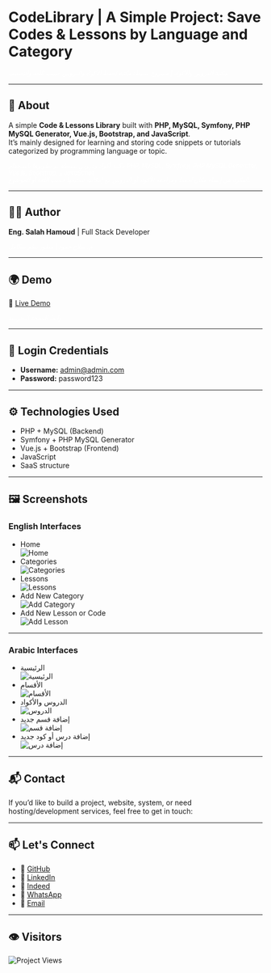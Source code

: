 # CodeLibrary | A Simple Project: Save Codes & Lessons by Language and Category  
<sub><span style="color:white"><i>مكتبة الدروس والاكواد | مشروع بسيط: مكتبة لحفظ الأكواد والدروس حسب اللغة والتصنيف</i></span></sub>

---

## 📖 About  
A simple **Code & Lessons Library** built with **PHP, MySQL, Symfony, PHP MySQL Generator, Vue.js, Bootstrap, and JavaScript**.  
It’s mainly designed for learning and storing code snippets or tutorials categorized by programming language or topic.  

<sub><span style="color:white"><i>مكتبة أكواد ودروس بسيطة تم تطويرها باستخدام PHP, MySQL, Symfony, PHP MySQL Generator, Vue.js, Bootstrap, و JavaScript.  
الفكرة هي إنشاء مكان لحفظ ومراجعة الأكواد أو الدروس مع إمكانية تصنيفها حسب اللغة أو الموضوع.</i></span></sub>

---

## 👨‍💻 Author  
**Eng. Salah Hamoud** | Full Stack Developer  

<sub><span style="color:white"><i>م. صلاح حمود | مطور نظم متكامل</i></span></sub>

---

## 🌍 Demo  
🔗 [Live Demo](http://programmingsolutions.epizy.com/projects/CodeLibrary)  

<sub><span style="color:white"><i>رابط النسخة التجريبية</i></span></sub>

---

## 🔑 Login Credentials  
- **Username:** admin@admin.com  
- **Password:** password123  

---

## ⚙️ Technologies Used  
- PHP + MySQL (Backend)  
- Symfony + PHP MySQL Generator  
- Vue.js + Bootstrap (Frontend)  
- JavaScript  
- SaaS structure  


---

## 🖼️ Screenshots  

### English Interfaces  
- Home  
  ![Home](https://user-images.githubusercontent.com/42158090/144641757-9e4f4525-263d-49e8-93e3-c1b2bc16aeb5.png)  
- Categories  
  ![Categories](https://user-images.githubusercontent.com/42158090/144642021-973ceb31-adec-43f0-9274-8e7757fe54a6.png)  
- Lessons  
  ![Lessons](https://user-images.githubusercontent.com/42158090/144642136-d485553f-4f1c-4331-8b4f-7660ba2da812.png)  
- Add New Category  
  ![Add Category](https://user-images.githubusercontent.com/42158090/144642349-1663d94d-0d22-4748-8019-5e4a63cfd1b6.png)  
- Add New Lesson or Code  
  ![Add Lesson](https://user-images.githubusercontent.com/42158090/144642997-6d3a8bf9-43f6-4e7d-82c7-c142c0725cdd.gif)  

---

### Arabic Interfaces  
- الرئيسية  
  ![الرئيسية](https://user-images.githubusercontent.com/42158090/142705187-cdfb23d3-32fa-4fa2-9084-0e5e254d309f.png)  
- الأقسام  
  ![الأقسام](https://user-images.githubusercontent.com/42158090/142705206-45070f0d-76ed-4587-9789-79c2b9240661.png)  
- الدروس والأكواد  
  ![الدروس](https://user-images.githubusercontent.com/42158090/142705229-75bde440-5928-45b3-81bd-e182c04d6985.png)  
- إضافة قسم جديد  
  ![إضافة قسم](https://user-images.githubusercontent.com/42158090/142705241-d5ce5eda-a75d-4e65-9630-b16a1b9975c5.png)  
- إضافة درس أو كود جديد  
  ![إضافة درس](https://user-images.githubusercontent.com/42158090/142705251-c395dcca-8078-4fd1-9fb5-e770ca3d5aa6.png)  

---

## 📬 Contact  
If you’d like to build a project, website, system, or need hosting/development services, feel free to get in touch:  

___

## 📫 Let's Connect  
- 🐙 [GitHub](https://github.com/SalahPrgrmr)  
- 💼 [LinkedIn](https://www.linkedin.com/in/salah-hamoud)  
- 📄 [Indeed](https://profile.indeed.com/p/salahh-jimv8iz)  
- 📱 [WhatsApp](https://wa.me/967734856121)  
- 📧 [Email](mailto:prgrmr.salahv@gmail.com)


___

## 👁️ Visitors  

![Project Views](https://komarev.com/ghpvc/?username=SalahPrgrmr&repo=CodeLibrary&color=blueviolet&style=flat)